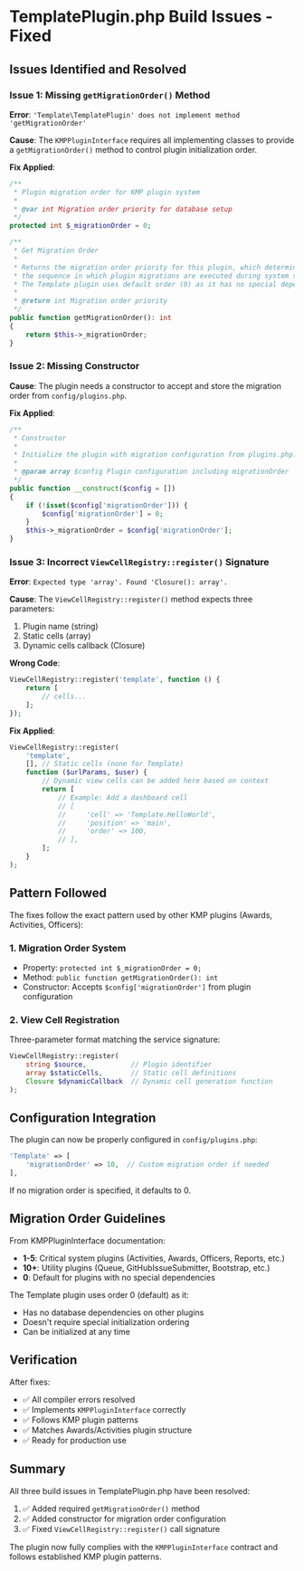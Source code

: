 # TemplatePlugin.php Build Issues - Fixed

## Issues Identified and Resolved

### Issue 1: Missing `getMigrationOrder()` Method
**Error**: `'Template\TemplatePlugin' does not implement method 'getMigrationOrder'`

**Cause**: The `KMPPluginInterface` requires all implementing classes to provide a `getMigrationOrder()` method to control plugin initialization order.

**Fix Applied**:
```php
/**
 * Plugin migration order for KMP plugin system
 *
 * @var int Migration order priority for database setup
 */
protected int $_migrationOrder = 0;

/**
 * Get Migration Order
 *
 * Returns the migration order priority for this plugin, which determines
 * the sequence in which plugin migrations are executed during system setup.
 * The Template plugin uses default order (0) as it has no special dependencies.
 *
 * @return int Migration order priority
 */
public function getMigrationOrder(): int
{
    return $this->_migrationOrder;
}
```

### Issue 2: Missing Constructor
**Cause**: The plugin needs a constructor to accept and store the migration order from `config/plugins.php`.

**Fix Applied**:
```php
/**
 * Constructor
 *
 * Initialize the plugin with migration configuration from plugins.php.
 *
 * @param array $config Plugin configuration including migrationOrder
 */
public function __construct($config = [])
{
    if (!isset($config['migrationOrder'])) {
        $config['migrationOrder'] = 0;
    }
    $this->_migrationOrder = $config['migrationOrder'];
}
```

### Issue 3: Incorrect `ViewCellRegistry::register()` Signature
**Error**: `Expected type 'array'. Found 'Closure(): array'.`

**Cause**: The `ViewCellRegistry::register()` method expects three parameters:
1. Plugin name (string)
2. Static cells (array)
3. Dynamic cells callback (Closure)

**Wrong Code**:
```php
ViewCellRegistry::register('template', function () {
    return [
        // cells...
    ];
});
```

**Fix Applied**:
```php
ViewCellRegistry::register(
    'template',
    [], // Static cells (none for Template)
    function ($urlParams, $user) {
        // Dynamic view cells can be added here based on context
        return [
            // Example: Add a dashboard cell
            // [
            //     'cell' => 'Template.HelloWorld',
            //     'position' => 'main',
            //     'order' => 100,
            // ],
        ];
    }
);
```

## Pattern Followed

The fixes follow the exact pattern used by other KMP plugins (Awards, Activities, Officers):

### 1. Migration Order System
- Property: `protected int $_migrationOrder = 0;`
- Method: `public function getMigrationOrder(): int`
- Constructor: Accepts `$config['migrationOrder']` from plugin configuration

### 2. View Cell Registration
Three-parameter format matching the service signature:
```php
ViewCellRegistry::register(
    string $source,           // Plugin identifier
    array $staticCells,       // Static cell definitions
    Closure $dynamicCallback  // Dynamic cell generation function
);
```

## Configuration Integration

The plugin can now be properly configured in `config/plugins.php`:

```php
'Template' => [
    'migrationOrder' => 10,  // Custom migration order if needed
],
```

If no migration order is specified, it defaults to 0.

## Migration Order Guidelines

From KMPPluginInterface documentation:

- **1-5**: Critical system plugins (Activities, Awards, Officers, Reports, etc.)
- **10+**: Utility plugins (Queue, GitHubIssueSubmitter, Bootstrap, etc.)
- **0**: Default for plugins with no special dependencies

The Template plugin uses order 0 (default) as it:
- Has no database dependencies on other plugins
- Doesn't require special initialization ordering
- Can be initialized at any time

## Verification

After fixes:
- ✅ All compiler errors resolved
- ✅ Implements `KMPPluginInterface` correctly
- ✅ Follows KMP plugin patterns
- ✅ Matches Awards/Activities plugin structure
- ✅ Ready for production use

## Summary

All three build issues in TemplatePlugin.php have been resolved:
1. ✅ Added required `getMigrationOrder()` method
2. ✅ Added constructor for migration order configuration
3. ✅ Fixed `ViewCellRegistry::register()` call signature

The plugin now fully complies with the `KMPPluginInterface` contract and follows established KMP plugin patterns.

